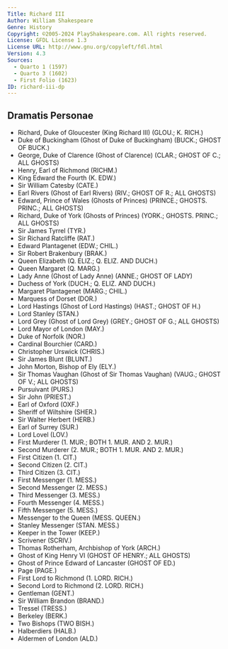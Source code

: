```yaml
---
Title: Richard III
Author: William Shakespeare
Genre: History
Copyright: ©2005-2024 PlayShakespeare.com. All rights reserved.
License: GFDL License 1.3
License URL: http://www.gnu.org/copyleft/fdl.html
Version: 4.3
Sources:
  - Quarto 1 (1597)
  - Quarto 3 (1602)
  - First Folio (1623)
ID: richard-iii-dp
---
```


## Dramatis Personae


- Richard, Duke of Gloucester (King Richard III) (GLOU.; K. RICH.)
- Duke of Buckingham (Ghost of Duke of Buckingham) (BUCK.; GHOST OF BUCK.)
- George, Duke of Clarence (Ghost of Clarence) (CLAR.; GHOST OF C.; ALL GHOSTS)
- Henry, Earl of Richmond (RICHM.)
- King Edward the Fourth (K. EDW.)
- Sir William Catesby (CATE.)
- Earl Rivers (Ghost of Earl Rivers) (RIV.; GHOST OF R.; ALL GHOSTS)
- Edward, Prince of Wales (Ghosts of Princes) (PRINCE.; GHOSTS. PRINC.; ALL GHOSTS)
- Richard, Duke of York (Ghosts of Princes) (YORK.; GHOSTS. PRINC.; ALL GHOSTS)
- Sir James Tyrrel (TYR.)
- Sir Richard Ratcliffe (RAT.)
- Edward Plantagenet (EDW.; CHIL.)
- Sir Robert Brakenbury (BRAK.)
- Queen Elizabeth (Q. ELIZ.; Q. ELIZ. AND DUCH.)
- Queen Margaret (Q. MARG.)
- Lady Anne (Ghost of Lady Anne) (ANNE.; GHOST OF LADY)
- Duchess of York (DUCH.; Q. ELIZ. AND DUCH.)
- Margaret Plantagenet (MARG.; CHIL.)
- Marquess of Dorset (DOR.)
- Lord Hastings (Ghost of Lord Hastings) (HAST.; GHOST OF H.)
- Lord Stanley (STAN.)
- Lord Grey (Ghost of Lord Grey) (GREY.; GHOST OF G.; ALL GHOSTS)
- Lord Mayor of London (MAY.)
- Duke of Norfolk (NOR.)
- Cardinal Bourchier (CARD.)
- Christopher Urswick (CHRIS.)
- Sir James Blunt (BLUNT.)
- John Morton, Bishop of Ely (ELY.)
- Sir Thomas Vaughan (Ghost of Sir Thomas Vaughan) (VAUG.; GHOST OF V.; ALL GHOSTS)
- Pursuivant (PURS.)
- Sir John (PRIEST.)
- Earl of Oxford (OXF.)
- Sheriff of Wiltshire (SHER.)
- Sir Walter Herbert (HERB.)
- Earl of Surrey (SUR.)
- Lord Lovel (LOV.)
- First Murderer (1. MUR.; BOTH 1. MUR. AND 2. MUR.)
- Second Murderer (2. MUR.; BOTH 1. MUR. AND 2. MUR.)
- First Citizen (1. CIT.)
- Second Citizen (2. CIT.)
- Third Citizen (3. CIT.)
- First Messenger (1. MESS.)
- Second Messenger (2. MESS.)
- Third Messenger (3. MESS.)
- Fourth Messenger (4. MESS.)
- Fifth Messenger (5. MESS.)
- Messenger to the Queen (MESS. QUEEN.)
- Stanley Messenger (STAN. MESS.)
- Keeper in the Tower (KEEP.)
- Scrivener (SCRIV.)
- Thomas Rotherham, Archbishop of York (ARCH.)
- Ghost of King Henry VI (GHOST OF HENRY.; ALL GHOSTS)
- Ghost of Prince Edward of Lancaster (GHOST OF ED.)
- Page (PAGE.)
- First Lord to Richmond (1. LORD. RICH.)
- Second Lord to Richmond (2. LORD. RICH.)
- Gentleman (GENT.)
- Sir William Brandon (BRAND.)
- Tressel (TRESS.)
- Berkeley (BERK.)
- Two Bishops (TWO BISH.)
- Halberdiers (HALB.)
- Aldermen of London (ALD.)
